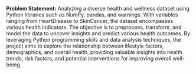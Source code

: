 **Problem Statement:**
Analyzing a diverse health and wellness dataset using Python libraries such as NumPy, pandas, and warnings. With variables ranging from HeartDisease to SkinCancer, the dataset encompasses various health indicators. The objective is to preprocess, transform, and model the data to uncover insights and predict various health outcomes. By leveraging Python programming skills and data analysis techniques, the project aims to explore the relationship between lifestyle factors, demographics, and overall health, providing valuable insights into health trends, risk factors, and potential interventions for improving overall well-being.
